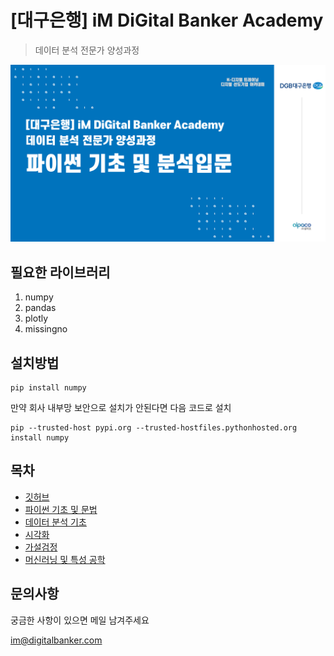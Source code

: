 # [대구은행] iM DiGital Banker Academy 

> 데이터 분석 전문가 양성과정

![image](/git_image.png)

## 필요한 라이브러리

  1. numpy
  2. pandas
  3. plotly
  4. missingno

## 설치방법

```
pip install numpy
```

만약 회사 내부망 보안으로 설치가 안된다면 다음 코드로 설치

```
pip --trusted-host pypi.org --trusted-hostfiles.pythonhosted.org install numpy
```

## 목차 
 - [깃허브](/OT)
 - [파이썬 기초 및 문법](/Data)
 - [데이터 분석 기초]()
 - [시각화]()
 - [가설검정]()
 - [머신러닝 및 특성 공학]()

## 문의사항

궁금한 사항이 있으면 메일 남겨주세요

im@digitalbanker.com
   






